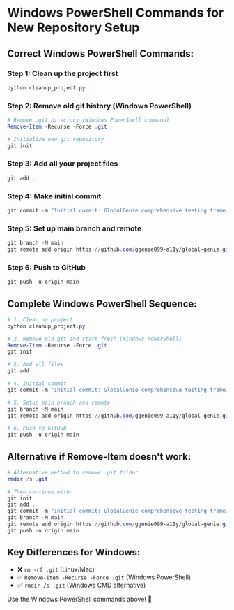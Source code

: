 # Windows PowerShell Commands for New Repository Setup

## Correct Windows PowerShell Commands:

### Step 1: Clean up the project first
```powershell
python cleanup_project.py
```

### Step 2: Remove old git history (Windows PowerShell)
```powershell
# Remove .git directory (Windows PowerShell command)
Remove-Item -Recurse -Force .git

# Initialize new git repository
git init
```

### Step 3: Add all your project files
```powershell
git add .
```

### Step 4: Make initial commit
```powershell
git commit -m "Initial commit: GlobalGenie comprehensive testing framework with 100% success rate"
```

### Step 5: Set up main branch and remote
```powershell
git branch -M main
git remote add origin https://github.com/ggenie099-a11y/global-genie.git
```

### Step 6: Push to GitHub
```powershell
git push -u origin main
```

## Complete Windows PowerShell Sequence:
```powershell
# 1. Clean up project
python cleanup_project.py

# 2. Remove old git and start fresh (Windows PowerShell)
Remove-Item -Recurse -Force .git
git init

# 3. Add all files
git add .

# 4. Initial commit
git commit -m "Initial commit: GlobalGenie comprehensive testing framework with 100% success rate"

# 5. Setup main branch and remote
git branch -M main
git remote add origin https://github.com/ggenie099-a11y/global-genie.git

# 6. Push to GitHub
git push -u origin main
```

## Alternative if Remove-Item doesn't work:
```powershell
# Alternative method to remove .git folder
rmdir /s .git

# Then continue with:
git init
git add .
git commit -m "Initial commit: GlobalGenie comprehensive testing framework with 100% success rate"
git branch -M main
git remote add origin https://github.com/ggenie099-a11y/global-genie.git
git push -u origin main
```

## Key Differences for Windows:
- ❌ `rm -rf .git` (Linux/Mac)
- ✅ `Remove-Item -Recurse -Force .git` (Windows PowerShell)
- ✅ `rmdir /s .git` (Windows CMD alternative)

Use the Windows PowerShell commands above! 🚀